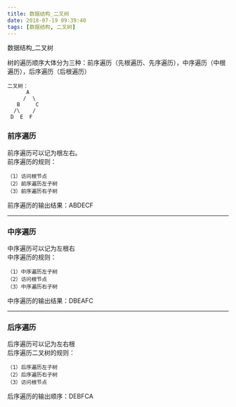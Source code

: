```yaml
---
title: 数据结构_二叉树
date: 2018-07-19 09:39:40
tags: [数据结构, 二叉树]
---
```


数据结构_二叉树

<!--more-->

树的遍历顺序大体分为三种：前序遍历（先根遍历、先序遍历），中序遍历（中根遍历），后序遍历（后根遍历）

```
二叉树：
      A
     /  \
   B     C
  /\    /
 D  E  F
```

### 前序遍历
前序遍历可以记为根左右。<br>
前序遍历的规则：
```
（1）访问根节点
（2）前序遍历左子树
（3）前序遍历右子树
```
前序遍历的输出结果：ABDECF

---
### 中序遍历
中序遍历可以记为左根右<br>
中序遍历的规则：
```
（1）中序遍历左子树
（2）访问根节点
（3）中序遍历右子树
```
中序遍历的输出结果：DBEAFC

---
### 后序遍历
后序遍历可以记为左右根<br>
后序遍历二叉树的规则：
```
（1）后序遍历左子树
（2）后序遍历右子树
（3）访问根节点
```
后序遍历的输出顺序：DEBFCA





